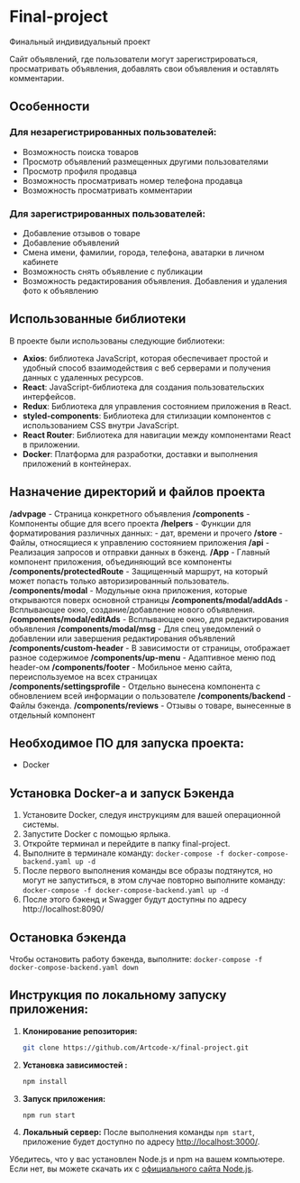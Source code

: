 # Final-project

Финальный индивидуальный проект

Сайт объявлений, где пользователи могут зарегистрироваться, просматривать объявления, добавлять свои объявления и оставлять комментарии.

## Особенности

### Для незарегистрированных пользователей:

-   Возможность поиска товаров
-   Просмотр объявлений размещенных другими пользователями
-   Просмотр профиля продавца
-   Возможность просматривать номер телефона продавца
-   Возможность просматривать комментарии

### Для зарегистрированных пользователей:

-   Добавление отзывов о товаре
-   Добавление объявлений
-   Смена имени, фамилии, города, телефона, аватарки в личном кабинете
-   Возможность снять объявление с публикации
-   Возможность редактирования объявления. Добавления и удаления фото к объявлению

## Использованные библиотеки

В проекте были использованы следующие библиотеки:

-   **Axios**: библиотека JavaScript, которая обеспечивает простой и удобный способ взаимодействия с веб серверами и получения данных с удаленных ресурсов.
-   **React**: JavaScript-библиотека для создания пользовательских интерфейсов.
-   **Redux**: Библиотека для управления состоянием приложения в React.
-   **styled-components**: Библиотека для стилизации компонентов с использованием CSS внутри JavaScript.
-   **React Router**: Библиотека для навигации между компонентами React в приложении.
-   **Docker**: Платформа для разработки, доставки и выполнения приложений в контейнерах.

## Назначение директорий и файлов проекта

**/advpage** - Страница конкретного объявления
**/components** - Компоненты общие для всего проекта
**/helpers** - Функции для форматирования различных данных: - дат, времени и прочего
**/store** - Файлы, относящиеся к управлению состоянием приложения
**/api** - Реализация запросов и отправки данных в бэкенд.
**/App** - Главный компонент приложения, объединяющий все компоненты
**/components/protectedRoute** - Защищенный маршрут, на который может попасть только авторизированный пользователь.
**/components/modal** - Модульные окна приложения, которые открываются поверх основной страницы
**/components/modal/addAds** - Всплывающее окно, создание/добавление нового объявления.
**/components/modal/editAds** - Всплывающее окно, для редактирования объявления
**/components/modal/msg** - Для спец уведомлений о добавлении или завершения редактирования объявлений
**/components/custom-header** - В зависимости от страницы, отображает разное содержимое
**/components/up-menu** - Адаптивное меню под header-ом
**/components/footer** - Мобильное меню сайта, переиспользуемое на всех страницах  
**/components/settingsprofile** - Отдельно вынесена компонента с обновлением всей информации о пользователе
**/components/backend** - Файлы бэкенда.
**/components/reviews** - Отзывы о товаре, вынесенные в отдельный компонент

## Необходимое ПО для запуска проекта:

-   Docker

## Установка Docker-a и запуск Бэкенда

1. Установите Docker, следуя инструкциям для вашей операционной системы.
2. Запустите Docker с помощью ярлыка.
3. Откройте терминал и перейдите в папку final-project.
4. Выполните в терминале команду: `docker-compose -f docker-compose-backend.yaml up -d`
5. После первого выполнения команды все образы подтянутся, но могут не запуститься, в этом случае повторно выполните команду: `docker-compose -f docker-compose-backend.yaml up -d`
6. После этого бэкенд и Swagger будут доступны по адресу http://localhost:8090/

## Остановка бэкенда

Чтобы остановить работу бэкенда, выполните: `docker-compose -f docker-compose-backend.yaml down`

## Инструкция по локальному запуску приложения:

1. **Клонирование репозитория:**

    ```bash
    git clone https://github.com/Artcode-x/final-project.git
    ```

2. **Установка зависимостей :**

    ```bash
    npm install
    ```

3. **Запуск приложения:**

    ```bash
    npm run start
    ```

4. **Локальный сервер:**
   После выполнения команды `npm start`, приложение будет доступно по адресу [http://localhost:3000/](http://localhost:3000/).

Убедитесь, что у вас установлен Node.js и npm на вашем компьютере. Если нет, вы можете скачать их с [официального сайта Node.js](https://nodejs.org/).
